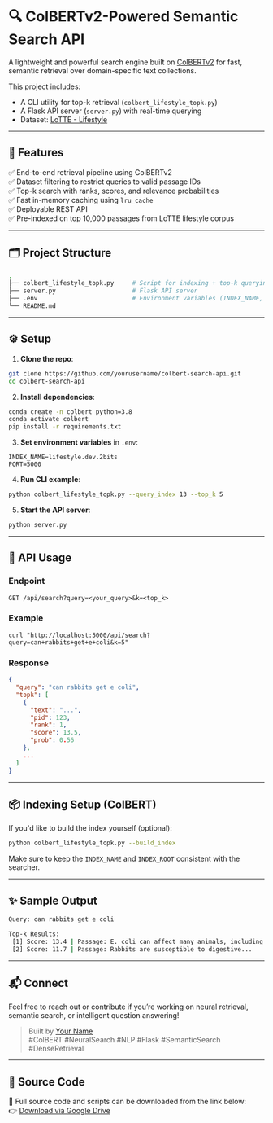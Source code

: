 
# 🔍 ColBERTv2-Powered Semantic Search API

A lightweight and powerful search engine built on [ColBERTv2](https://github.com/stanford-futuredata/ColBERT) for fast, semantic retrieval over domain-specific text collections.

This project includes:
- A CLI utility for top-k retrieval (`colbert_lifestyle_topk.py`)
- A Flask API server (`server.py`) with real-time querying
- Dataset: [LoTTE - Lifestyle](https://huggingface.co/datasets/colbertv2/lotte)

---

## 🚀 Features

✅ End-to-end retrieval pipeline using ColBERTv2  
✅ Dataset filtering to restrict queries to valid passage IDs  
✅ Top-k search with ranks, scores, and relevance probabilities  
✅ Fast in-memory caching using `lru_cache`  
✅ Deployable REST API  
✅ Pre-indexed on top 10,000 passages from LoTTE lifestyle corpus  

---

## 🗂 Project Structure

```bash
.
├── colbert_lifestyle_topk.py     # Script for indexing + top-k querying
├── server.py                     # Flask API server
├── .env                          # Environment variables (INDEX_NAME, PORT, etc.)
└── README.md
```

---

## ⚙️ Setup

1. **Clone the repo**:
```bash
git clone https://github.com/yourusername/colbert-search-api.git
cd colbert-search-api
```

2. **Install dependencies**:
```bash
conda create -n colbert python=3.8
conda activate colbert
pip install -r requirements.txt
```

3. **Set environment variables** in `.env`:
```env
INDEX_NAME=lifestyle.dev.2bits
PORT=5000
```

4. **Run CLI example**:
```bash
python colbert_lifestyle_topk.py --query_index 13 --top_k 5
```

5. **Start the API server**:
```bash
python server.py
```

---

## 🔎 API Usage

### Endpoint

```
GET /api/search?query=<your_query>&k=<top_k>
```

### Example

```
curl "http://localhost:5000/api/search?query=can+rabbits+get+e+coli&k=5"
```

### Response
```json
{
  "query": "can rabbits get e coli",
  "topk": [
    {
      "text": "...",
      "pid": 123,
      "rank": 1,
      "score": 13.5,
      "prob": 0.56
    },
    ...
  ]
}
```

---

## 📦 Indexing Setup (ColBERT)

If you'd like to build the index yourself (optional):

```bash
python colbert_lifestyle_topk.py --build_index
```

Make sure to keep the `INDEX_NAME` and `INDEX_ROOT` consistent with the searcher.

---

## ✨ Sample Output

```bash
Query: can rabbits get e coli

Top-k Results:
 [1] Score: 13.4 | Passage: E. coli can affect many animals, including...
 [2] Score: 11.7 | Passage: Rabbits are susceptible to digestive...
```

---

## 📬 Connect

Feel free to reach out or contribute if you’re working on neural retrieval, semantic search, or intelligent question answering!

> Built by [Your Name](https://www.linkedin.com/in/your-profile/)  
> #ColBERT #NeuralSearch #NLP #Flask #SemanticSearch #DenseRetrieval

---

## 📁 Source Code

🔗 Full source code and scripts can be downloaded from the link below:  
👉 [Download via Google Drive](https://drive.google.com/file/d/1xHSvfvSrDWC-e83Fg1ZjRPOOyhvlUrJD/view?usp=sharing)

